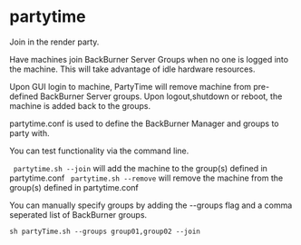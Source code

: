 # partytime
Join in the render party.

Have machines join BackBurner Server Groups when no one is logged into the machine.  This will take advantage of idle hardware resources.

Upon GUI login to machine, PartyTime will remove machine from pre-defined BackBurner Server groups.  Upon logout,shutdown or reboot, the machine is added back to the groups.  

partytime.conf is used to define the BackBurner Manager and groups to party with.

You can test functionality via the command line.

``` partytime.sh --join``` will add the machine to the group(s) defined in partytime.conf
``` partytime.sh --remove``` will remove the machine from the group(s) defined in partytime.conf


You can manually specify groups by adding the --groups flag and a comma seperated list of BackBurner groups.
```
sh partyTime.sh --groups group01,group02 --join
```
